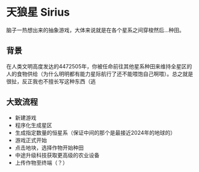 # 天狼星 Sirius

脑子一热想出来的抽象游戏，大体来说就是在各个星系之间穿梭然后...种田。

## 背景

在人类文明高度发达的4472505年，你被任命前往其他星系种田来维持全星区的人的食物供给（为什么明明都有能力星际航行了还不能喂饱自己啊喂）。总之就是很扯，反正我也不擅长写这种东西（逃

## 大致流程

- 新建游戏
- 程序化生成星区
- 生成指定数量的恒星系（保证中间的那个是最接近2024年的地球的）
- 游戏正式开始
- 点击地块，选择作物开始种田
- 中途升级科技获取更高级的农业设备
- 上传作物至终端（？）
